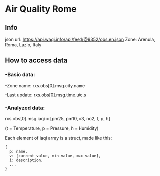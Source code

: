 # Air Quality Rome

## Info

json url: https://api.waqi.info/api/feed/@9352/obs.en.json
Zone: Arenula, Roma, Lazio, Italy

## How to access data

### -Basic data:

  -Zone name: rxs.obs[0].msg.city.name

  -Last update: rxs.obs[0].msg.time.utc.s

### -Analyzed data:

  rxs.obs[0].msg.iaqi = [pm25, pm10, o3, no2, t, p, h]
  
  (t = Temperature, p = Pressure, h = Humidity)
  
  Each element of iaqi array is a struct, made like this:
  
    {
      p: name,
      v: [current value, min value, max value],
      i: description,
      ...
    }
